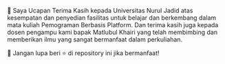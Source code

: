 🙏 Saya Ucapan Terima Kasih kepada Universitas Nurul Jadid atas kesempatan dan penyedian fasilitas untuk belajar dan berkembang dalam mata kuliah Pemograman Berbasis Platform. Dan terima kasih juga kepada dosen pengampu kami bapak Matlubul Khairi yang telah membimbing dan memberikan ilmu yang sangat bermanfaat dalam perkuliahan.

🌟 Jangan lupa beri ⭐ di repository ini jika bermanfaat!
